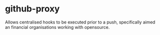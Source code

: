 # github-proxy

Allows centralised hooks to be executed prior to a push, specifically aimed an financial organisations working with opensource.
